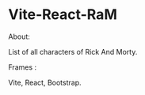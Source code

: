 # Vite-React-RaM

About:

List of all characters of Rick And Morty.

Frames :

Vite, React, Bootstrap.
